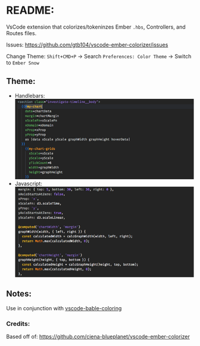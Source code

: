 # README:
VsCode extension that colorizes/tokeninzes Ember `.hbs`, Controllers, and Routes files.

Issues: https://github.com/gtb104/vscode-ember-colorizer/issues

Change Theme: `Shift+CMD+P` -> Search `Preferences: Color Theme` -> Switch to `Ember Snow`

## Theme:
* Handlebars:
![Handlebars](images/screenshot.png)
* Javascript:
![Javascript](images/screenshot1.png) 	

## Notes:
Use in conjunction with [vscode-bable-coloring](https://github.com/dzannotti/vscode-babel)

### Credits:
Based off of: https://github.com/ciena-blueplanet/vscode-ember-colorizer
